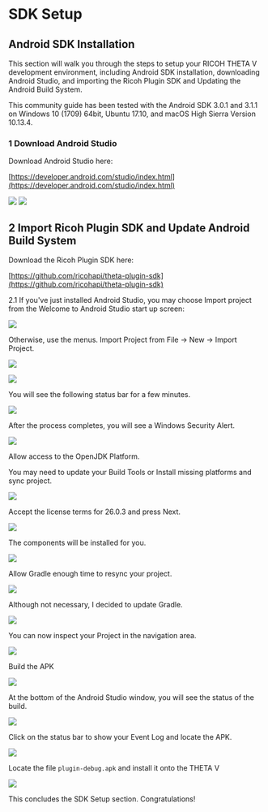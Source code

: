 # SDK Setup

## Android SDK Installation

This section will walk you through the steps to setup your RICOH THETA V development environment, including Android SDK installation, downloading Android Studio, and importing the Ricoh Plugin SDK and Updating the Android Build System.

This community guide has been tested with the Android SDK 3.0.1 and 3.1.1 on Windows 10 (1709) 64bit, Ubuntu 17.10, and macOS High Sierra Version 10.13.4.

### 1 Download Android Studio

Download Android Studio here:

[https://developer.android.com/studio/index.html](https://developer.android.com/studio/index.html)

![](img/setup/android-studio-download.png)
![](img/setup/android-studio-version.png)

## 2 Import Ricoh Plugin SDK and Update Android Build System

Download the Ricoh Plugin SDK here:

[https://github.com/ricohapi/theta-plugin-sdk](https://github.com/ricohapi/theta-plugin-sdk)
    
2.1 If you've just installed Android Studio, you may choose Import project from the Welcome to Android Studio start up screen:

![](img/setup/androidstudio-startup-selection.jpg)

Otherwise, use the menus. Import Project from File -> New -> Import Project.

![](img/setup/import-project.png)

![](img/setup/select-plugin.png)

You will see the following status bar for a few minutes.

![](img/setup/building.jpg)

After the process completes, you will see a Windows Security Alert.

![](img/setup/firewall-allow.png)

Allow access to the OpenJDK Platform.

You may need to update your Build Tools or Install missing platforms and sync project. 

![](img/setup/missing-platform.jpg)

Accept the license terms for 26.0.3 and press Next.

![](img/setup/license-agreement.png)

The components will be installed for you.

![](img/setup/component-installer.png)

Allow Gradle enough time to resync your project.

![](img/setup/gradle-sync.png)

Although not necessary, I decided to update Gradle.

![](img/setup/gradle-update.png)

You can now inspect your Project in the navigation area.

![](img/setup/inspect.jpg)

Build the APK

![](img/setup/build.jpg)

At the bottom of the Android Studio window, you will see the status of the build.

![](img/setup/build-status.png)

Click on the status bar to show your Event Log and locate the APK.

![](img/setup/build-locate.png)

Locate the file `plugin-debug.apk` and install it onto the THETA V

![](img/setup/plugin-find-apk.png)

This concludes the SDK Setup section. Congratulations!
